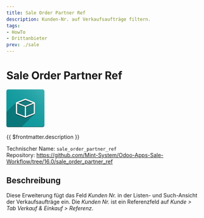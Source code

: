 ```yaml
---
title: Sale Order Partner Ref
description: Kunden-Nr. auf Verkaufsaufträge filtern.
tags:
- HowTo
- Drittanbieter
prev: ./sale
---
```

# Sale Order Partner Ref
![icon_oms_box](attachments/icon_oms_box.png)

{{ $frontmatter.description }}

Technischer Name: `sale_order_partner_ref`\
Repository: <https://github.com/Mint-System/Odoo-Apps-Sale-Workflow/tree/16.0/sale_order_partner_ref>

## Beschreibung

Diese Erweiterung fügt das Feld *Kunden Nr.* in der Listen- und Such-Ansicht der Verkaufsaufträge ein. Die *Kunden Nr.* ist ein Referenzfeld auf *Kunde > Tab Verkauf & Einkauf > Referenz*.